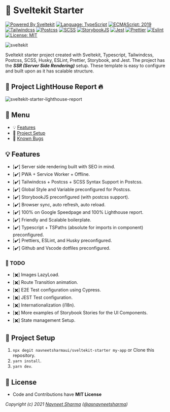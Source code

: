 # :rocket: Sveltekit Starter

[![Powered By Sveltekit](https://img.shields.io/badge/powered%20by-svelte-FF3C02.svg?style=flat&logo=svelte)](https://kit.svelte.dev/) [![Language: TypeScript](https://img.shields.io/badge/language-typescript-blue.svg?style=flat&logo=typescript)](https://www.typescriptlang.org/) [![ECMAScript: 2019](https://img.shields.io/badge/ES-9-F7DF1E.svg?style=flat&logo=javascript)](https://github.com/tc39/ecma262) [![Tailwindcss](https://img.shields.io/badge/Tailwindcss-CSS--Framework-%2338B2AC?logo=tailwindcss)](https://tailwindcss.com) [![Postcss](https://img.shields.io/badge/Postcss-style-%23DD3A0A?style=flat&logo=postcss)](https://postcss.org) [![SCSS](https://img.shields.io/badge/SCSS-Style-%23CC6699?style=flat&logo=sass)](https://sass-lang.com/) [![StorybookJS](https://img.shields.io/badge/Storybook-UI--Webcomponent--tool-%23FF4785?style=flat&logo=storybook)](https://storybook.js.org/) [![Jest](https://img.shields.io/badge/Jest-Unit--Testing--Framework-%23C21325?style=flat&logo=jest)](https://jestjs.io/) [![Prettier](https://img.shields.io/badge/Prettier-code--formatter-%23F7B93E?style=flat&logo=prettier)](https://prettier.io/) [![Eslint](https://img.shields.io/badge/Eslint-linter-%234B32C3?style=flat&logo=eslint)](https://eslint.org/) [![License: MIT](https://img.shields.io/badge/license-MIT-brightgreen.svg?style=flat&logo=license)](https://github.com/navneetsharmaui/sveltekit-starter/blob/main/LICENSE)

![sveltekit](https://user-images.githubusercontent.com/11630812/114088279-7cd7be80-98d2-11eb-883c-66c3bf48f293.png)

Sveltekit starter project created with Sveltekit, Typescript, Tailwindcss, Postcss, SCSS, Husky, ESLint, Prettier, Storybook, and Jest.
The project has the ***SSR (Server Side Rendering)*** setup. These template is easy to configure and built upon as it has scalable structure.

## :100: Project LightHouse Report :fire:

![sveltekit-starter-lighthouse-report](https://user-images.githubusercontent.com/11630812/115241377-5d485d80-a13e-11eb-8667-611770992c28.png)


## :paperclip: Menu

- :bulb: [Features](#bulb-features)
- :hammer: [Project Setup](#hammer-project-setup)
- :bug: [Known Bugs](https://github.com/navneetsharmaui/sveltekit-starter/issues)

## :bulb: Features

- [:heavy_check_mark:] Server side rendering built with SEO in mind.
- [:heavy_check_mark:] PWA + Service Worker + Offline.
- [:heavy_check_mark:] Tailwindcss + Postcss + SCSS Syntax Support in Postcss.
- [:heavy_check_mark:] Global Style and Variable preconfigured for Postcss.
- [:heavy_check_mark:] StorybookJS preconfigured (with postcss support).
- [:heavy_check_mark:] Browser sync, auto refresh, auto reload.
- [:heavy_check_mark:] 100% on Google Speedpage and 100% Lighthouse report.
- [:heavy_check_mark:] Friendly and Scalable boilerplate.
- [:heavy_check_mark:] Typescript + TSPaths (absolute for imports in component) preconfigured.
- [:heavy_check_mark:] Prettiers, ESLint, and Husky preconfigured.
- [:heavy_check_mark:] Github and Vscode dotfiles preconfigured.

### :pushpin: TODO

- [:heavy_multiplication_x:] Images LazyLoad.
- [:heavy_multiplication_x:] Route Transition animation.
- [:heavy_multiplication_x:] E2E Test configuration using Cypress.
- [:heavy_multiplication_x:] JEST Test configuration.
- [:heavy_multiplication_x:] Internationalization (i18n).
- [:heavy_multiplication_x:] More examples of Storybook Stories for the UI Components.
- [:heavy_multiplication_x:] State management Setup.

## :hammer: Project Setup

1. `npx degit navneetsharmaui/sveltekit-starter my-app` or Clone this repository.
2. `yarn install`.
3. `yarn dev`.

## 💫 License

- Code and Contributions have **MIT License**

*Copyright (c) 2021 [Navneet Sharma](https://navneetsharma.tech) ([@asnavneetsharma](https://twitter.com/asnavneetsharma))*
